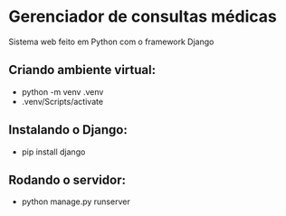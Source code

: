 # Gerenciador de consultas médicas

Sistema web feito em Python com o framework Django

## Criando ambiente virtual:

- python -m venv .venv
- .venv/Scripts/activate

## Instalando o Django:

- pip install django

## Rodando o servidor:

- python manage.py runserver
